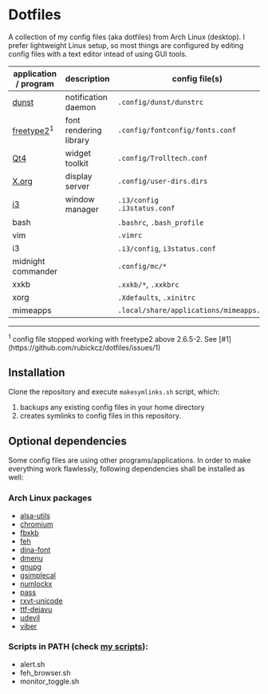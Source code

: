 # Dotfiles

A collection of my config files (aka dotfiles) from Arch Linux (desktop). I prefer lightweight Linux setup, so most things are configured by editing config files with a text editor intead of using GUI tools.

| application / program  | description | config file(s) |
| ------------- | ------------- | ------------- |
| [dunst](https://www.archlinux.org/packages/community/i686/dunst/) | notification daemon | `.config/dunst/dunstrc` |
| [freetype2](https://www.archlinux.org/packages/extra/x86_64/freetype2/)<sup>1</sup> | font rendering library | `.config/fontconfig/fonts.conf` |
| [Qt4](https://www.archlinux.org/packages/extra/x86_64/freetype2/) | widget toolkit | `.config/Trolltech.conf` |
| [X.org](https://www.archlinux.org/packages/extra/x86_64/freetype2/) | display server | `.config/user-dirs.dirs` |
| [i3](https://www.archlinux.org/groups/x86_64/i3/)  | window manager | `.i3/config`<br>`.i3status.conf`  |
| bash || `.bashrc`, `.bash_profile`  |
| vim || `.vimrc` |
| i3  || `.i3/config`, `i3status.conf`  |
| midnight commander  || `.config/mc/*`  |
| xxkb || `.xxkb/*`, `.xxkbrc`  |
| xorg || `.Xdefaults`, `.xinitrc`  |
| mimeapps  || `.local/share/applications/mimeapps.list`  |

<hr>
<sup>1</sup> config file stopped working with freetype2 above 2.6.5-2. See [#1](https://github.com/rubickcz/dotfiles/issues/1)

## Installation

Clone the repository and execute `makesymlinks.sh` script, which:

1. backups any existing config files in your home directory 
2. creates symlinks to config files in this repository.

## Optional dependencies

Some config files are using other programs/applications. In order to make everything work flawlessly, following dependencies shall be installed as well:

### Arch Linux packages
* [alsa-utils](https://www.archlinux.org/packages/extra/x86_64/alsa-utils/)
* [chromium](https://www.archlinux.org/packages/extra/x86_64/chromium/)
* [fbxkb](https://aur.archlinux.org/packages/fbxkb/)
* [feh](https://www.archlinux.org/packages/?name=feh)
* [dina-font](https://www.archlinux.org/packages/community/any/dina-font/)
* [dmenu](https://www.archlinux.org/packages/community/x86_64/dmenu/)
* [gnupg](https://www.archlinux.org/packages/core/x86_64/gnupg/)
* [gsimplecal](https://www.archlinux.org/packages/community/x86_64/gsimplecal/)
* [numlockx](https://www.archlinux.org/packages/community/x86_64/numlockx/)
* [pass](https://www.archlinux.org/packages/community/any/pass/)
* [rxvt-unicode](https://www.archlinux.org/packages/community/x86_64/rxvt-unicode/)
* [ttf-dejavu](https://www.archlinux.org/packages/extra/any/ttf-dejavu/)
* [udevil](https://www.archlinux.org/packages/community/x86_64/udevil/)
* [viber](https://aur.archlinux.org/packages/viber/)

### Scripts in PATH (check [my scripts](https://github.com/rubickcz/scripts)):
* alert.sh
* feh_browser.sh
* monitor_toggle.sh
